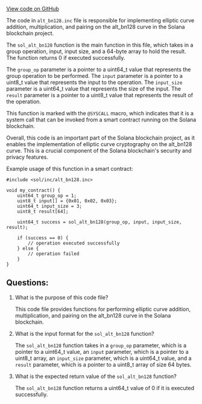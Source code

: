 [View code on GitHub](https://github.com/solana-labs/solana/blob/master/sdk/sbf/c/inc/sol/inc/alt_bn128.inc)

The code in `alt_bn128.inc` file is responsible for implementing elliptic curve addition, multiplication, and pairing on the alt_bn128 curve in the Solana blockchain project. 

The `sol_alt_bn128` function is the main function in this file, which takes in a group operation, input, input size, and a 64-byte array to hold the result. The function returns 0 if executed successfully. 

The `group_op` parameter is a pointer to a uint64_t value that represents the group operation to be performed. The `input` parameter is a pointer to a uint8_t value that represents the input to the operation. The `input_size` parameter is a uint64_t value that represents the size of the input. The `result` parameter is a pointer to a uint8_t value that represents the result of the operation. 

This function is marked with the `@SYSCALL` macro, which indicates that it is a system call that can be invoked from a smart contract running on the Solana blockchain. 

Overall, this code is an important part of the Solana blockchain project, as it enables the implementation of elliptic curve cryptography on the alt_bn128 curve. This is a crucial component of the Solana blockchain's security and privacy features. 

Example usage of this function in a smart contract:

```
#include <sol/inc/alt_bn128.inc>

void my_contract() {
    uint64_t group_op = 1;
    uint8_t input[] = {0x01, 0x02, 0x03};
    uint64_t input_size = 3;
    uint8_t result[64];

    uint64_t success = sol_alt_bn128(group_op, input, input_size, result);

    if (success == 0) {
        // operation executed successfully
    } else {
        // operation failed
    }
}
```
## Questions: 
 1. What is the purpose of this code file?
    
    This code file provides functions for performing elliptic curve addition, multiplication, and pairing on the alt_bn128 curve in the Solana blockchain.

2. What is the input format for the `sol_alt_bn128` function?
    
    The `sol_alt_bn128` function takes in a `group_op` parameter, which is a pointer to a uint64_t value, an `input` parameter, which is a pointer to a uint8_t array, an `input_size` parameter, which is a uint64_t value, and a `result` parameter, which is a pointer to a uint8_t array of size 64 bytes.

3. What is the expected return value of the `sol_alt_bn128` function?
    
    The `sol_alt_bn128` function returns a uint64_t value of 0 if it is executed successfully.
